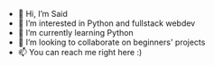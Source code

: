 - 👋 Hi, I’m Said
- 👀 I’m interested in Python and fullstack webdev
- 🌱 I’m currently learning Python
- 💞️ I’m looking to collaborate on beginners' projects 
- 📫 You can reach me right here :)

<!---
sbourhim2020/sbourhim2020 is a ✨ special ✨ repository because its `README.md` (this file) appears on your GitHub profile.
You can click the Preview link to take a look at your changes.
--->

